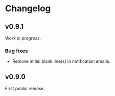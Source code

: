 # Changelog

## v0.9.1
_Work in progress._

### Bug fixes
- Remove initial blank line(s) in notification emails.

## v0.9.0
First public release.
